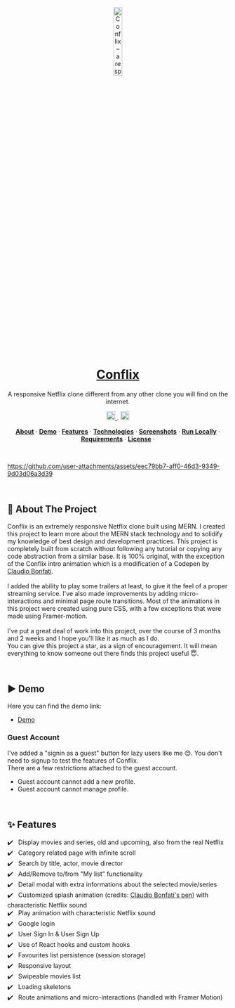 <a href="https://conflixtv.vercel.app/">
  <div align="center">
  <img width="20%" alt="Conflix – a responsive netflixclone different from any other clone you will find on the internet" src="https://github.com/user-attachments/assets/6ae7a068-61d2-4ab7-bf63-e019bd31f0d7">
  </div>
  <h1 align="center">Conflix</h1>
</a>

<p align="center">
  A responsive Netflix clone different from any other clone you will find on the internet.
</p>

<p align="center">
  <a href="https://twitter.com/charlesxstorm" target="_blank">
    <img width="20px" src="https://github.com/user-attachments/assets/52eff4e7-0bb6-40db-a8ab-8ddb416fd539" alt="Twitter" />
  </a>.
  <a href="https://instagram.com/charlesxstorm" target="_blank">
    <img width="20px" src="https://github.com/user-attachments/assets/4aae05f0-76f5-4605-a2c8-456b531ae599" alt="Instagram" />
  </a>
</p>

<p align="center">
  <a href="#-about"><strong>About</strong></a> ·
  <a href="#%EF%B8%8F-demo"><strong>Demo</strong></a> ·
  <a href="#sparkles-features"><strong>Features</strong></a> ·
  <a href="#rocket-technologies"><strong>Technologies</strong></a> ·
  <a href="#-screenshots"><strong>Screenshots</strong></a> ·
  <a href="#-run-locally"><strong>Run Locally</strong></a> ·
  <a href="#white_check_mark-requirements"><strong>Requirements</strong></a> ·
  <a href="#-license"><strong>License</strong></a> ·
</p>
<br/>

https://github.com/user-attachments/assets/eec79bb7-aff0-46d3-9349-9d03d06a3d39

<br/>

## 📝 About The Project

Conflix is an extremely responsive Netflix clone built using MERN. I created this project to learn more about the MERN stack technology and to solidify my knowledge of best design and development practices. This project is completely built from scratch without following any tutorial or copying any code abstraction from a similar base. It is 100% original, with the exception of the Conflix intro animation which is a modification of a Codepen by <a href="https://codepen.io/claudio_bonfati/pen/mdryxPv" target="_blank">Claudio Bonfati</a>.
<br/><br/>
I added the ability to play some trailers at least, to give it the feel of a proper streaming service. I've also made improvements by adding micro-interactions and minimal page route transitions.
Most of the animations in this project were created using pure CSS, with a few exceptions that were made using Framer-motion.
<br/><br/>
I've put a great deal of work into this project, over the course of 3 months and 2 weeks and I hope you'll like it as much as I do.<br/>
You can give this project a star, as a sign of encouragement. It will mean everything to know someone out there finds this project useful 😇.


<br/>

## ▶️ Demo

Here you can find the demo link:

- [Demo](https://conflixtv.vercel.app/)

### Guest Account

I've added a "signin as a guest" button for lazy users like me 😊. You don't need to signup to test the features of Conflix.
<br/>
There are a few restrictions attached to the guest account.
- Guest account cannot add a new profile.
- Guest account cannot manage profile.

<br/>

## :sparkles: Features

:heavy_check_mark: &nbsp;&nbsp;Display movies and series, old and upcoming, also from the real Netflix<br />
:heavy_check_mark: &nbsp;&nbsp;Category related page with infinite scroll<br />
:heavy_check_mark: &nbsp;&nbsp;Search by title, actor, movie director<br />
:heavy_check_mark: &nbsp;&nbsp;Add/Remove to/from "My list" functionality<br />
:heavy_check_mark: &nbsp;&nbsp;Detail modal with extra informations about the selected movie/series<br />
:heavy_check_mark: &nbsp;&nbsp;Customized splash animation (credits: [Claudio Bonfati's pen](https://codepen.io/claudio_bonfati/pen/mdryxPv)) with characteristic Netflix sound<br />
:heavy_check_mark: &nbsp;&nbsp;Play animation with characteristic Netflix sound<br />
:heavy_check_mark: &nbsp;&nbsp;Google login<br />
:heavy_check_mark: &nbsp;&nbsp;User Sign In & User Sign Up<br />
:heavy_check_mark: &nbsp;&nbsp;Use of React hooks and custom hooks<br />
:heavy_check_mark: &nbsp;&nbsp;Favourites list persistence (session storage)<br />
:heavy_check_mark: &nbsp;&nbsp;Responsive layout<br />
:heavy_check_mark: &nbsp;&nbsp;Swipeable movies list<br />
:heavy_check_mark: &nbsp;&nbsp;Loading skeletons<br />
:heavy_check_mark: &nbsp;&nbsp;Route animations and micro-interactions (handled with Framer Motion)<br />

<br/>






